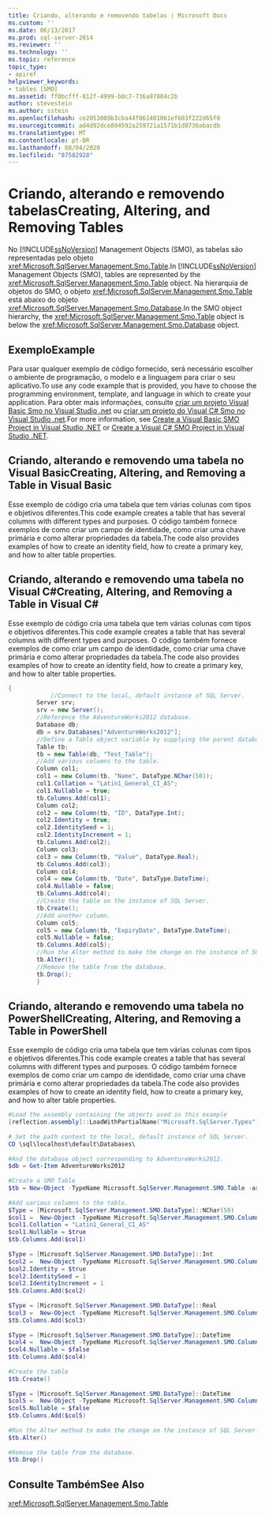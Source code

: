 ```yaml
---
title: Criando, alterando e removendo tabelas | Microsoft Docs
ms.custom: ''
ms.date: 06/13/2017
ms.prod: sql-server-2014
ms.reviewer: ''
ms.technology: ''
ms.topic: reference
topic_type:
- apiref
helpviewer_keywords:
- tables [SMO]
ms.assetid: ff0bcfff-812f-4999-b0c7-736a97804c2b
author: stevestein
ms.author: sstein
ms.openlocfilehash: ce2053009b3cba44f061401061ef603f222d65f0
ms.sourcegitcommit: ad4d92dce894592a259721a1571b1d8736abacdb
ms.translationtype: MT
ms.contentlocale: pt-BR
ms.lasthandoff: 08/04/2020
ms.locfileid: "87582928"
---
```

# <a name="creating-altering-and-removing-tables"></a><span data-ttu-id="be996-102">Criando, alterando e removendo tabelas</span><span class="sxs-lookup"><span data-stu-id="be996-102">Creating, Altering, and Removing Tables</span></span>
  <span data-ttu-id="be996-103">No [!INCLUDE[ssNoVersion](../../../includes/ssnoversion-md.md)] Management Objects (SMO), as tabelas são representadas pelo objeto <xref:Microsoft.SqlServer.Management.Smo.Table>.</span><span class="sxs-lookup"><span data-stu-id="be996-103">In [!INCLUDE[ssNoVersion](../../../includes/ssnoversion-md.md)] Management Objects (SMO), tables are represented by the <xref:Microsoft.SqlServer.Management.Smo.Table> object.</span></span> <span data-ttu-id="be996-104">Na hierarquia de objetos do SMO, o objeto <xref:Microsoft.SqlServer.Management.Smo.Table> está abaixo do objeto <xref:Microsoft.SqlServer.Management.Smo.Database>.</span><span class="sxs-lookup"><span data-stu-id="be996-104">In the SMO object hierarchy, the <xref:Microsoft.SqlServer.Management.Smo.Table> object is below the <xref:Microsoft.SqlServer.Management.Smo.Database> object.</span></span>  
  
## <a name="example"></a><span data-ttu-id="be996-105">Exemplo</span><span class="sxs-lookup"><span data-stu-id="be996-105">Example</span></span>  
 <span data-ttu-id="be996-106">Para usar qualquer exemplo de código fornecido, será necessário escolher o ambiente de programação, o modelo e a linguagem para criar o seu aplicativo.</span><span class="sxs-lookup"><span data-stu-id="be996-106">To use any code example that is provided, you have to choose the programming environment, template, and language in which to create your application.</span></span> <span data-ttu-id="be996-107">Para obter mais informações, consulte [criar um projeto Visual Basic Smo no Visual Studio .net](../../../database-engine/dev-guide/create-a-visual-basic-smo-project-in-visual-studio-net.md) ou [criar um projeto do Visual C&#35; Smo no Visual Studio .net](../how-to-create-a-visual-csharp-smo-project-in-visual-studio-net.md).</span><span class="sxs-lookup"><span data-stu-id="be996-107">For more information, see [Create a Visual Basic SMO Project in Visual Studio .NET](../../../database-engine/dev-guide/create-a-visual-basic-smo-project-in-visual-studio-net.md) or [Create a Visual C&#35; SMO Project in Visual Studio .NET](../how-to-create-a-visual-csharp-smo-project-in-visual-studio-net.md).</span></span>  
  
## <a name="creating-altering-and-removing-a-table-in-visual-basic"></a><span data-ttu-id="be996-108">Criando, alterando e removendo uma tabela no Visual Basic</span><span class="sxs-lookup"><span data-stu-id="be996-108">Creating, Altering, and Removing a Table in Visual Basic</span></span>  
 <span data-ttu-id="be996-109">Esse exemplo de código cria uma tabela que tem várias colunas com tipos e objetivos diferentes.</span><span class="sxs-lookup"><span data-stu-id="be996-109">This code example creates a table that has several columns with different types and purposes.</span></span> <span data-ttu-id="be996-110">O código também fornece exemplos de como criar um campo de identidade, como criar uma chave primária e como alterar propriedades da tabela.</span><span class="sxs-lookup"><span data-stu-id="be996-110">The code also provides examples of how to create an identity field, how to create a primary key, and how to alter table properties.</span></span>  
  
<!-- TODO: review snippet reference  [!CODE [SMO How to#SMO_VBTable1](SMO How to#SMO_VBTable1)]  -->  
  
## <a name="creating-altering-and-removing-a-table-in-visual-c"></a><span data-ttu-id="be996-111">Criando, alterando e removendo uma tabela no Visual C#</span><span class="sxs-lookup"><span data-stu-id="be996-111">Creating, Altering, and Removing a Table in Visual C#</span></span>  
 <span data-ttu-id="be996-112">Esse exemplo de código cria uma tabela que tem várias colunas com tipos e objetivos diferentes.</span><span class="sxs-lookup"><span data-stu-id="be996-112">This code example creates a table that has several columns with different types and purposes.</span></span> <span data-ttu-id="be996-113">O código também fornece exemplos de como criar um campo de identidade, como criar uma chave primária e como alterar propriedades da tabela.</span><span class="sxs-lookup"><span data-stu-id="be996-113">The code also provides examples of how to create an identity field, how to create a primary key, and how to alter table properties.</span></span>  
  
```csharp
{  
            //Connect to the local, default instance of SQL Server.   
        Server srv;   
        srv = new Server();   
        //Reference the AdventureWorks2012 database.   
        Database db;   
        db = srv.Databases["AdventureWorks2012"];   
        //Define a Table object variable by supplying the parent database and table name in the constructor.   
        Table tb;   
        tb = new Table(db, "Test_Table");   
        //Add various columns to the table.   
        Column col1;   
        col1 = new Column(tb, "Name", DataType.NChar(50));   
        col1.Collation = "Latin1_General_CI_AS";   
        col1.Nullable = true;   
        tb.Columns.Add(col1);   
        Column col2;   
        col2 = new Column(tb, "ID", DataType.Int);   
        col2.Identity = true;   
        col2.IdentitySeed = 1;   
        col2.IdentityIncrement = 1;   
        tb.Columns.Add(col2);   
        Column col3;   
        col3 = new Column(tb, "Value", DataType.Real);   
        tb.Columns.Add(col3);   
        Column col4;   
        col4 = new Column(tb, "Date", DataType.DateTime);   
        col4.Nullable = false;   
        tb.Columns.Add(col4);   
        //Create the table on the instance of SQL Server.   
        tb.Create();   
        //Add another column.   
        Column col5;   
        col5 = new Column(tb, "ExpiryDate", DataType.DateTime);   
        col5.Nullable = false;   
        tb.Columns.Add(col5);   
        //Run the Alter method to make the change on the instance of SQL Server.   
        tb.Alter();   
        //Remove the table from the database.   
        tb.Drop();   
        }  
```  
  
## <a name="creating-altering-and-removing-a-table-in-powershell"></a><span data-ttu-id="be996-114">Criando, alterando e removendo uma tabela no PowerShell</span><span class="sxs-lookup"><span data-stu-id="be996-114">Creating, Altering, and Removing a Table in PowerShell</span></span>  
 <span data-ttu-id="be996-115">Esse exemplo de código cria uma tabela que tem várias colunas com tipos e objetivos diferentes.</span><span class="sxs-lookup"><span data-stu-id="be996-115">This code example creates a table that has several columns with different types and purposes.</span></span> <span data-ttu-id="be996-116">O código também fornece exemplos de como criar um campo de identidade, como criar uma chave primária e como alterar propriedades da tabela.</span><span class="sxs-lookup"><span data-stu-id="be996-116">The code also provides examples of how to create an identity field, how to create a primary key, and how to alter table properties.</span></span>  
  
```powershell
#Load the assembly containing the objects used in this example  
[reflection.assembly]::LoadWithPartialName("Microsoft.SqlServer.Types")  
  
# Set the path context to the local, default instance of SQL Server.  
CD \sql\localhost\default\Databases\  
  
#And the database object corresponding to AdventureWorks2012.  
$db = Get-Item AdventureWorks2012  
  
#Create a SMO Table  
$tb = New-Object -TypeName Microsoft.SqlServer.Management.SMO.Table -argumentlist $db, "Test_Table"  
  
#Add various columns to the table.   
$Type = [Microsoft.SqlServer.Management.SMO.DataType]::NChar(50)  
$col1 =  New-Object -TypeName Microsoft.SqlServer.Management.SMO.Column -argumentlist $tb,"Name", $Type  
$col1.Collation = "Latin1_General_CI_AS"  
$col1.Nullable = $true  
$tb.Columns.Add($col1)  
  
$Type = [Microsoft.SqlServer.Management.SMO.DataType]::Int  
$col2 =  New-Object -TypeName Microsoft.SqlServer.Management.SMO.Column -argumentlist $tb,"ID", $Type  
$col2.Identity = $true  
$col2.IdentitySeed = 1  
$col2.IdentityIncrement = 1  
$tb.Columns.Add($col2)
  
$Type = [Microsoft.SqlServer.Management.SMO.DataType]::Real  
$col3 =  New-Object -TypeName Microsoft.SqlServer.Management.SMO.Column -argumentlist $tb,"Value", $Type  
$tb.Columns.Add($col3)
  
$Type = [Microsoft.SqlServer.Management.SMO.DataType]::DateTime  
$col4 =  New-Object -TypeName Microsoft.SqlServer.Management.SMO.Column -argumentlist $tb,"Date", $Type  
$col4.Nullable = $false  
$tb.Columns.Add($col4)
  
#Create the table  
$tb.Create()  
  
$Type = [Microsoft.SqlServer.Management.SMO.DataType]::DateTime  
$col5 =  New-Object -TypeName Microsoft.SqlServer.Management.SMO.Column -argumentlist $tb,"ExpiryDate", $Type  
$col5.Nullable = $false  
$tb.Columns.Add($col5)
  
#Run the Alter method to make the change on the instance of SQL Server.
$tb.Alter()  
  
#Remove the table from the database.
$tb.Drop()  
```  
  
## <a name="see-also"></a><span data-ttu-id="be996-117">Consulte Também</span><span class="sxs-lookup"><span data-stu-id="be996-117">See Also</span></span>  
 <xref:Microsoft.SqlServer.Management.Smo.Table>
